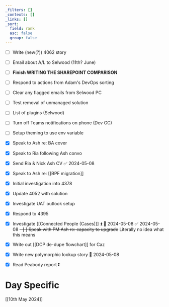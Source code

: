 ```yaml
---
_filters: []
_contexts: []
_links: []
_sort:
  field: rank
  asc: false
  group: false
---
```

- [ ] Write (new(?)) 4062 story
- [ ] Email about A/L to Selwood (11th? June)
- [ ] **Finish WRITING THE SHAREPOINT COMPARISON**
- [ ] Respond to actions from Adam's DevOps sorting
- [ ] Clear any flagged emails from Selwood PC
- [ ] Test removal of unmanaged solution
- [ ] List of plugins (Selwood)
- [ ] Turn off Teams notifications on phone (Dev GC)
- [ ] Setup theming to use env variable

- [x] Speak to Ash re: BA cover
- [x] Speak to Ria following Ash convo
- [x] Send Ria & Nick Ash CV ✅ 2024-05-08
- [x] Speak to Ash re: [[BPF migration]]
- [x] Initial investigation into 4378
- [x] Update 4052 with solution
- [x] Investigate UAT outlook setup
- [x] Respond to 4395
- [x] Investigate [[Connected People (Cases)]] ⏫ 🛫 2024-05-08 ✅ 2024-05-08
~~- [ ] Speak with PM Ash re: capacity to upgrade~~ Literally no idea what this means
- [x] Write out [[DCP de-dupe flowchart]] for Caz
- [x] Write new polymorphic lookup story 📅 2024-05-08
- [x] Read Peabody report ⏬
# Day Specific 
[[10th May 2024]]